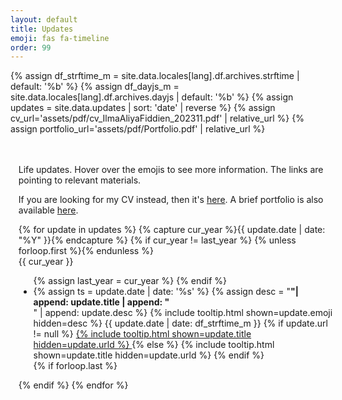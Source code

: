```yaml
---
layout: default
title: Updates
emoji: fas fa-timeline
order: 99
---
```


{% assign df_strftime_m = site.data.locales[lang].df.archives.strftime | default: '%b' %}
{% assign df_dayjs_m = site.data.locales[lang].df.archives.dayjs | default: '%b' %}
{% assign updates = site.data.updates | sort: 'date' | reverse %}
{% assign cv_url='assets/pdf/cv_IlmaAliyaFiddien_202311.pdf' | relative_url %}
{% assign portfolio_url='assets/pdf/Portfolio.pdf' | relative_url %}


<div id="core-wrapper" class="col-12 col-lg-11 col-xl-9 pe-xl-4" style="margin-top: 3rem; padding-left: 0.8rem!important; width: 100%;">
  <div class="post {{ padding | strip }} px-md-2">
    <p>Life updates. Hover over the emojis to see more information. The links are pointing to relevant materials.</p>
    <p>If you are looking for my CV instead, then it's <a href="{{ cv_url }}">here</a>. A brief portfolio is also available <a href="{{ portfolio_url }}">here</a>.</p>
    <!-- The timeline -->
    <div id="updates" class="pl-xl-3">
      {% for update in updates %}
        {% capture cur_year %}{{ update.date | date: "%Y" }}{% endcapture %}
        {% if cur_year != last_year %}
          {% unless forloop.first %}</ul>{% endunless %}
          <div class="year">{{ cur_year }}</div>
          <ul class="list-unstyled">
          {% assign last_year = cur_year %}
        {% endif %}
        <li>
        {% assign ts = update.date | date: '%s' %}
          <!-- emoji with description -->
          <span class="date day">
            {% assign desc = "<b>"| append: update.title | append: "</b><br>" | append: update.desc %}
            {% include tooltip.html shown=update.emoji hidden=desc %}
          </span>
          <!-- Month -->
          <span class="date month small text-muted ms-1" data-ts="{{ ts }}" data-df="{{ df_dayjs_m }}">
            {{ update.date | date: df_strftime_m }}
          </span>
          <!-- Event update content -->
          {% if update.url != null %}
            <a href="{{ update.url | relative_url }}" target="_blank">
              {% include tooltip.html shown=update.title hidden=update.urld %}
            </a>
          {% else %}
            <a>{% include tooltip.html shown=update.title hidden=update.urld %}</a>
          {% endif %}
          <!-- {% if update.desc != null %}
            <div class="description">{{ update.desc }}</div>
          {% endif %} -->
          <!-- End of content -->
        </li>
        {% if forloop.last %}</ul>{% endif %}
      {% endfor %}
    </div>
  </div>
</div>
<!-- </div> -->
